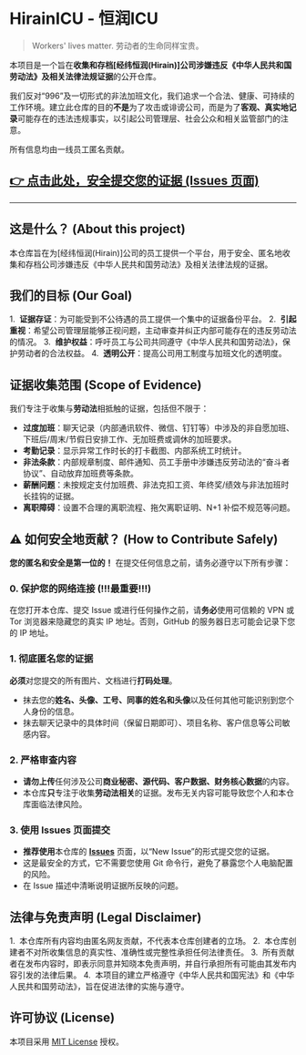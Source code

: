 # HirainICU - 恒润ICU

> Workers' lives matter. 劳动者的生命同样宝贵。

本项目是一个旨在**收集和存档[经纬恒润(Hirain)]公司涉嫌违反《中华人民共和国劳动法》及相关法律法规证据**的公开仓库。

我们反对“996”及一切形式的非法加班文化，我们追求一个合法、健康、可持续的工作环境。建立此仓库的目的**不是**为了攻击或诽谤公司，而是为了**客观、真实地记录**可能存在的违法违规事实，以引起公司管理层、社会公众和相关监管部门的注意。

所有信息均由一线员工匿名贡献。

## [👉 点击此处，安全提交您的证据 (Issues 页面)](https://github.com/hirainICU/hirainICU/issues/new/choose)

---

## 这是什么？ (About this project)

本仓库旨在为[经纬恒润(Hirain)]公司的员工提供一个平台，用于安全、匿名地收集和存档公司涉嫌违反《中华人民共和国劳动法》及相关法律法规的证据。

## 我们的目标 (Our Goal)

1.  **证据存证**：为可能受到不公待遇的员工提供一个集中的证据备份平台。
2.  **引起重视**：希望公司管理层能够正视问题，主动审查并纠正内部可能存在的违反劳动法的情况。
3.  **维护权益**：呼吁员工与公司共同遵守《中华人民共和国劳动法》，保护劳动者的合法权益。
4.  **透明公开**：提高公司用工制度与加班文化的透明度。

## 证据收集范围 (Scope of Evidence)

我们专注于收集与**劳动法**相抵触的证据，包括但不限于：

* **过度加班**：聊天记录（内部通讯软件、微信、钉钉等）中涉及的非自愿加班、下班后/周末/节假日安排工作、无加班费或调休的加班要求。
* **考勤记录**：显示异常工作时长的打卡截图、内部系统工时统计。
* **非法条款**：内部规章制度、邮件通知、员工手册中涉嫌违反劳动法的“奋斗者协议”、自动放弃加班费等条款。
* **薪酬问题**：未按规定支付加班费、非法克扣工资、年终奖/绩效与非法加班时长挂钩的证据。
* **离职障碍**：设置不合理的离职流程、拖欠离职证明、N+1 补偿不规范等问题。

## ⚠️ 如何安全地贡献？ (How to Contribute Safely)

**您的匿名和安全是第一位的！** 在提交任何信息之前，请务必遵守以下所有步骤：

### 0. 保护您的网络连接 (!!!最重要!!!)
在您打开本仓库、提交 Issue 或进行任何操作之前，请**务必**使用可信赖的 VPN 或 Tor 浏览器来隐藏您的真实 IP 地址。否则，GitHub 的服务器日志可能会记录下您的 IP 地址。

### 1. 彻底匿名您的证据
**必须**对您提交的所有图片、文档进行**打码处理**。
* 抹去您的**姓名、头像、工号、同事的姓名和头像**以及任何其他可能识别到您个人身份的信息。
* 抹去聊天记录中的具体时间（保留日期即可）、项目名称、客户信息等公司敏感内容。

### 2. 严格审查内容
* **请勿上传**任何涉及公司**商业秘密、源代码、客户数据、财务核心数据**的内容。
* 本仓库**只**专注于收集**劳动法相关**的证据。发布无关内容可能导致您个人和本仓库面临法律风险。

### 3. 使用 Issues 页面提交
* **推荐使用**本仓库的 [**Issues**](https://github.com/hirainICU/hirainICU/issues) 页面，以“New Issue”的形式提交您的证据。
* 这是最安全的方式，它不需要您使用 Git 命令行，避免了暴露您个人电脑配置的风险。
* 在 Issue 描述中清晰说明证据所反映的问题。

## 法律与免责声明 (Legal Disclaimer)

1.  本仓库所有内容均由匿名网友贡献，不代表本仓库创建者的立场。
2.  本仓库创建者不对所收集信息的真实性、准确性或完整性承担任何法律责任。
3.  所有贡献者在发布内容时，即表示同意并知晓本免责声明，并自行承担所有可能由其发布内容引发的法律后果。
4.  本项目的建立严格遵守《中华人民共和国宪法》和《中华人民共和国劳动法》，旨在促进法律的实施与遵守。

## 许可协议 (License)

本项目采用 [MIT License](LICENSE) 授权。
